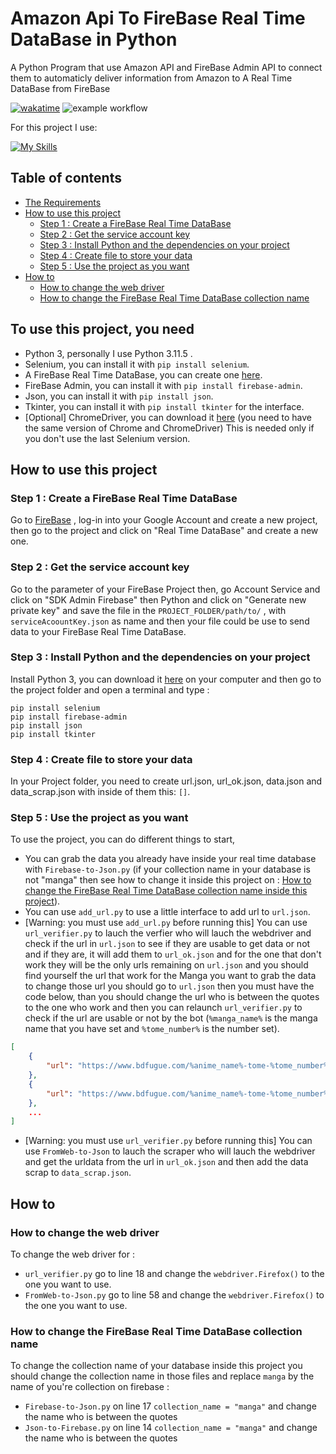 # Amazon Api To FireBase Real Time DataBase in Python

 A Python Program that use Amazon API and FireBase Admin API to connect them to automaticly deliver information from Amazon to A Real Time DataBase from FireBase

[![wakatime](https://wakatime.com/badge/user/c21fbe25-694d-4415-9541-9ff274316f89/project/c7b2069b-7921-4fca-bc51-f16d5a01cc9c.svg)](https://wakatime.com/badge/user/c21fbe25-694d-4415-9541-9ff274316f89/project/c7b2069b-7921-4fca-bc51-f16d5a01cc9c)
![example workflow](https://github.com/CreeperFarm/BDFugueWebsiteToFireBase-Python/actions/workflows/<WORKFLOW_FILE>/badge.svg)

 For this project I use:

[![My Skills](https://skillicons.dev/icons?i=python,selenium,github,vscode)](https://skillicons.dev)

## Table of contents

* [The Requirements](#to-use-this-project-you-need)
* [How to use this project](#how-to-use-this-project)
  * [Step 1 : Create a FireBase Real Time DataBase](#step-1--create-a-firebase-real-time-database)
  * [Step 2 : Get the service account key](#step-2--get-the-service-account-key)
  * [Step 3 : Install Python and the dependencies on your project](#step-3--install-python-and-the-dependencies-on-your-project)
  * [Step 4 : Create file to store your data](#step-4--create-file-to-store-your-data)
  * [Step 5 : Use the project as you want](#step-5--use-the-project-as-you-want)
* [How to](#how-to)
  * [How to change the web driver](#how-to-change-the-web-driver)
  * [How to change the FireBase Real Time DataBase collection name](#how-to-change-the-firebase-real-time-database-collection-name)

## To use this project, you need

* Python 3, personally I use Python 3.11.5 .
* Selenium, you can install it with `pip install selenium`.
* A FireBase Real Time DataBase, you can create one [here](https://firebase.google.com/).
* FireBase Admin, you can install it with `pip install firebase-admin`.
* Json, you can install it with `pip install json`.
* Tkinter, you can install it with `pip install tkinter` for the interface.
* [Optional] ChromeDriver, you can download it [here](https://chromedriver.chromium.org/downloads) (you need to have the same version of Chrome and ChromeDriver) This is needed only if you don't use the last Selenium version.

## How to use this project

### Step 1 : Create a FireBase Real Time DataBase

Go to [FireBase](https://firebase.google.com/) , log-in into your Google Account and create a new project, then go to the project and click on "Real Time DataBase" and create a new one.

### Step 2 : Get the service account key

Go to the parameter of your FireBase Project then, go Account Service and click on "SDK Admin Firebase" then Python and click on "Generate new private key" and save the file in the `PROJECT_FOLDER/path/to/` , with `serviceAcoountKey.json` as name and then your file could be use to send data to your FireBase Real Time DataBase.

### Step 3 : Install Python and the dependencies on your project

Install Python 3, you can download it [here](https://www.python.org/downloads/) on your computer and then go to the project folder and open a terminal and type :

```pip
pip install selenium
pip install firebase-admin
pip install json
pip install tkinter
```

### Step 4 : Create file to store your data

In your Project folder, you need to create url.json, url_ok.json, data.json and data_scrap.json with inside of them this: ```[]```.

### Step 5 : Use the project as you want

To use the project, you can do different things to start,

* You can grab the data you already have inside your real time database with `Firebase-to-Json.py` (if your collection name in your database is not "manga" then see how to change it inside this project on : [How to change the FireBase Real Time DataBase collection name inside this project](#how-to-change-the-firebase-real-time-database-collection-name)).
* You can use `add_url.py` to use a little interface to add url to `url.json`.
* [Warning: you must use `add_url.py` before running this] You can use `url_verifier.py` to lauch the verfier who will lauch the webdriver and check if the url in `url.json` to see if they are usable to get data or not and if they are, it will add them to `url_ok.json` and for the one that don't work they will be the only urls remaining on `url.json` and you should find yourself the url that work for the Manga you want to grab the data to change those url you should go to `url.json` then you must have the code below, than you should change the url who is between the quotes to the one who work  and then you can relaunch `url_verifier.py` to check if the url are usable or not by the bot (`%manga_name%` is the manga name that you have set and `%tome_number%` is the number set).

```json
[
    {
        "url": "https://www.bdfugue.com/%anime_name%-tome-%tome_number%"
    },
    {
        "url": "https://www.bdfugue.com/%anime_name%-tome-%tome_number%"
    },
    ...
]
```

* [Warning: you must use `url_verifier.py` before running this] You can use `FromWeb-to-Json` to lauch the scraper who will lauch the webdriver and get the urldata from the url in `url_ok.json` and then add the data scrap to `data_scrap.json`.

## How to

### How to change the web driver

To change the web driver for :

* `url_verifier.py` go to line 18 and change the `webdriver.Firefox()` to the one you want to use.
* `FromWeb-to-Json.py` go to line 58 and change the `webdriver.Firefox()` to the one you want to use.

### How to change the FireBase Real Time DataBase collection name

To change the collection name of your database inside this project you should change the collection name in those files and replace `manga` by the name of you're collection on firebase :

* `Firebase-to-Json.py` on line 17 ```collection_name = "manga"``` and change the name who is between the quotes
* `Json-to-Firebase.py` on line 14  ```collection_name = "manga"``` and change the name who is between the quotes
